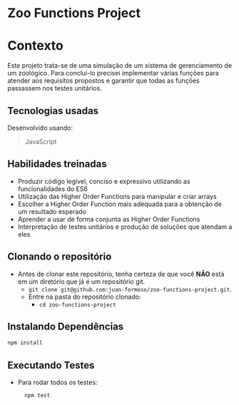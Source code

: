 # Zoo Functions Project

# Contexto

Este projeto trata-se de uma simulação de um sistema de gerenciamento de um zoológico. Para concluí-lo precisei implementar várias funções para atender aos requisitos propostos e garantir que todas as funções passassem nos testes unitários.

## Tecnologias usadas

Desenvolvido usando:
> JavaScript

## Habilidades treinadas

* Produzir código legível, conciso e expressivo utilizando as funcionalidades do ES6
* Utilização das Higher Order Functions para manipular e criar arrays
* Escolher a Higher Order Function mais adequada para a obtenção de um resultado esperado
* Aprender a usar de forma conjunta as Higher Order Functions
* Interpretação de testes unitários e produção de soluções que atendam a eles

## Clonando o repositório

* Antes de clonar este repositório, tenha certeza de que você **NÃO** está em um diretório que já é um repositório git.
  * `git clone git@github.com:juan-formoso/zoo-functions-project.git`.
  * Entre na pasta do repositório clonado:
    * `cd zoo-functions-project`

## Instalando Dependências

```bash
npm install
```

## Executando Testes

* Para rodar todos os testes:

  ```
    npm test
  ```
